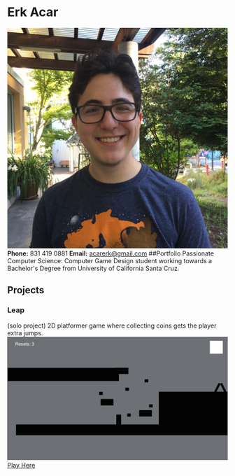# Erk Acar
![Me](IMG_1075.JPG)
**Phone:** 831 419 0881
**Email:** acarerk@gmail.com
##Portfolio
Passionate Computer Science: Computer Game Design student working towards a Bachelor's Degree from University of California Santa Cruz.
## Projects
### Leap
(solo project)
2D platformer game where collecting coins gets the player extra jumps.
![image-title-here](LeapScreenshot.png)
[Play Here](http://acarerk.github.io/JumpGame/index.html)

